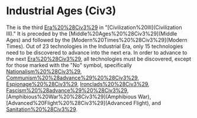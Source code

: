 # Industrial Ages (Civ3)

The is the third [Era%20%28Civ3%29](era) in "[Civilization%20III](Civilization III)." It is preceded by the [Middle%20Ages%20%28Civ3%29](Middle Ages) and followed by the [Modern%20Times%20%28Civ3%29](Modern Times).
Out of 23 technologies in the Industrial Era, only 15 technologies need to be discovered to advance into the next era.
In order to advance to the next [Era%20%28Civ3%29](era), all technologies must be discovered, except for those marked with the "No" symbol, specifically [Nationalism%20%28Civ3%29](Nationalism), [Communism%20%28advance%29%20%28Civ3%29](Communism), [Espionage%20%28Civ3%29](Espionage), [Ironclads%20%28Civ3%29](Ironclads), [Fascism%20%28advance%29%20%28Civ3%29](Fascism), [Amphibious%20War%20%28Civ3%29](Amphibious War), [Advanced%20Flight%20%28Civ3%29](Advanced Flight), and [Sanitation%20%28Civ3%29](Sanitation).